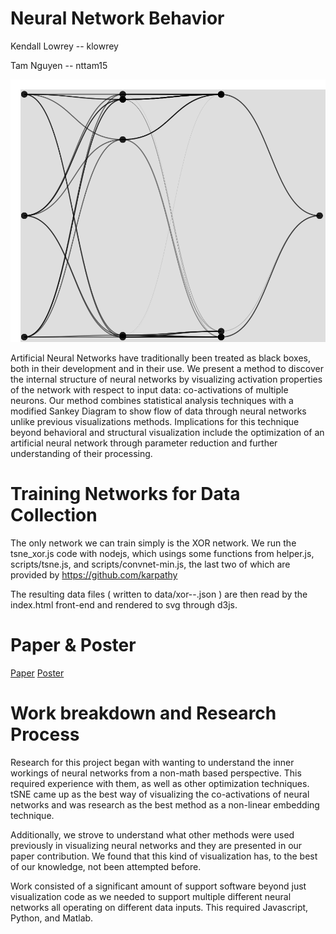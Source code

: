 # Neural Network Behavior 

Kendall Lowrey -- klowrey

Tam Nguyen -- nttam15

![alt tag](https://github.com/CSE512-15S/fp-klowrey-nttam15/blob/master/summary.png)

Artificial Neural Networks have traditionally been treated as black boxes, both in their development and in their use. We present a method to discover the internal structure of neural networks by visualizing activation properties of the network with respect to input data: co-activations of multiple neurons. Our method combines statistical analysis techniques with a modified Sankey Diagram to show flow of data through neural networks unlike previous visualizations methods. Implications for this technique beyond behavioral and structural visualization include the optimization of an artificial neural network through parameter reduction and further understanding of their processing.

# Training Networks for Data Collection

The only network we can train simply is the XOR network. We run the tsne_xor.js code with nodejs, which usings some functions from helper.js, scripts/tsne.js, and scripts/convnet-min.js, the last two of which are provided by https://github.com/karpathy

The resulting data files ( written to data/xor--.json ) are then read by the index.html front-end and rendered to svg through d3js.

# Paper & Poster

[Paper](https://github.com/CSE512-15S/fp-klowrey-nttam15/raw/gh-pages/final/paper-klowrey-nttam15.pdf)
[Poster](https://github.com/CSE512-15S/fp-klowrey-nttam15/raw/gh-pages/final/poster-klowrey-nttam15.pdf)

# Work breakdown and Research Process

Research for this project began with wanting to understand the inner workings of neural networks from a non-math based perspective. This required experience with them, as well as other optimization techniques. tSNE came up as the best way of visualizing the co-activations of neural networks and was research as the best method as a non-linear embedding technique.

Additionally, we strove to understand what other methods were used previously in visualizing neural networks and they are presented in our paper contribution. We found that this kind of visualization has, to the best of our knowledge, not been attempted before.

Work consisted of a significant amount of support software beyond just visualization code as we needed to support multiple different neural networks all operating on different data inputs. This required Javascript, Python, and Matlab. 

